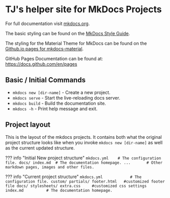 # TJ's helper site for MkDocs Projects

For full documentation visit [mkdocs.org](https://www.mkdocs.org).

The basic styling can be found on the [MkDocs Style Guide](https://www.mkdocs.org/user-guide/styling-your-docs/).

The styling for the Material Theme for MkDocs can be found on the [Github.io pages for mkdocs-material](https://squidfunk.github.io/mkdocs-material/getting-started/).

GitHub Pages Documentation can be found at: https://docs.github.com/en/pages



## Basic / Initial Commands

* `mkdocs new [dir-name]` - Create a new project.
* `mkdocs serve` - Start the live-reloading docs server.
* `mkdocs build` - Build the documentation site.
* `mkdocs -h` - Print help message and exit.

## Project layout
This is the layout of the mkdocs projects.  It contains both what the original project structure looks like when you invoke `mkdocs new [dir-name]` as well as the current updated structure.

??? info "Initial New project structure"
    ```
    mkdocs.yml    # The configuration file.
    docs/
        index.md  # The documentation homepage.
        ...       # Other markdown pages, images and other files.
    ```

??? info "Current project structure"
    ```
    mkdocs.yml            # The configuration file.
    custom/
        partials/
            footer.html   #customized footer file
    docs/
        stylesheets/
            extra.css     #customized css settings
        index.md          # The documentation homepage.
    ```
